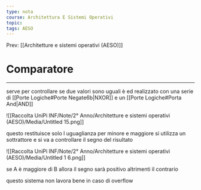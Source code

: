 ```yaml
---
type: nota
course: Architettura E Sistemi Operativi
topic: 
tags: AESO
---
```


Prev: [[Architetture e sistemi operativi (AESO)]]

# Comparatore
---
serve per controllare se due valori sono uguali è ed realizzato con una serie di [[Porte Logiche#Porte Negate6b|NXOR]] e un [[Porte Logiche#Porta And|AND]]

![[Raccolta UniPi INF/Note/2° Anno/Architetture e sistemi operativi (AESO)/Media/Untitled 15.png]]

questo restituisce solo l uguaglianza per minore e maggiore si utilizza un sottrattore e si va a controllare il segno del risultato

![[Raccolta UniPi INF/Note/2° Anno/Architetture e sistemi operativi (AESO)/Media/Untitled 1 6.png]]

se A è maggiore di B allora il segno sarà positivo altrimenti il contrario

questo sistema non lavora bene in caso di overflow
